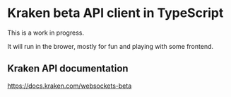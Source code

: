 # Kraken beta API client in TypeScript
This is a work in progress.

It will run in the brower, mostly for fun and playing with some frontend.

## Kraken API documentation
https://docs.kraken.com/websockets-beta